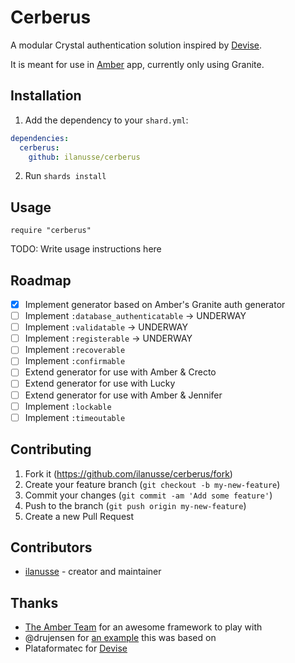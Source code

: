 # Cerberus

A modular Crystal authentication solution inspired by [Devise](https://github.com/plataformatec/devise).

It is meant for use in [Amber](https://github.com/amberframework/amber) app, currently only using Granite.

## Installation

1. Add the dependency to your `shard.yml`:
```yaml
dependencies:
  cerberus:
    github: ilanusse/cerberus
```
2. Run `shards install`

## Usage

```crystal
require "cerberus"
```

TODO: Write usage instructions here

## Roadmap
- [X] Implement generator based on Amber's Granite auth generator
- [ ] Implement `:database_authenticatable` -> UNDERWAY
- [ ] Implement `:validatable` -> UNDERWAY
- [ ] Implement `:registerable` -> UNDERWAY
- [ ] Implement `:recoverable`
- [ ] Implement `:confirmable`
- [ ] Extend generator for use with Amber & Crecto
- [ ] Extend generator for use with Lucky
- [ ] Extend generator for use with Amber & Jennifer
- [ ] Implement `:lockable`
- [ ] Implement `:timeoutable`

## Contributing

1. Fork it (<https://github.com/ilanusse/cerberus/fork>)
2. Create your feature branch (`git checkout -b my-new-feature`)
3. Commit your changes (`git commit -am 'Add some feature'`)
4. Push to the branch (`git push origin my-new-feature`)
5. Create a new Pull Request

## Contributors

- [ilanusse](https://github.com/ilanusse) - creator and maintainer

## Thanks
- [The Amber Team](https://github.com/amberframework/amber) for an awesome framework to play with 
- @drujensen for [an example](https://github.com/drujensen/amber-auth-example) this was based on
- Plataformatec for [Devise](https://github.com/plataformatec/devise)
